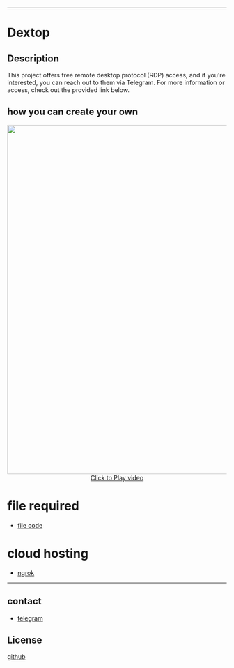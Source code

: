 


---


# Dextop

## Description 

This project offers free remote desktop protocol (RDP) access, and if you're interested, you can reach out to them via Telegram. For more information or access, check out the provided link below.

## how you can create your own
<div align="center" width="100%">
<a href="https://youtu.be/XIKVxuOJGqg?si=QPUgB0eQKeYGS6vR"><img src="[https://github.com/hemk651/Dextop/commit/b5a71c20bfd4b3b481539195deca1072c81a8ac2](https://github.com/hemk651/Dextop/blob/3c95d99057089953ec86e00f9fb5eb330c023d1b/8_01.jpg)" width="800px" /></a>
 <br /><a href="https://youtu.be/XIKVxuOJGqg?si=QPUgB0eQKeYGS6vR">Click to Play video</a>
</div>


# file required
- [file code]( https://github.com/hemk651/Dextop/blob/a5740f0313d24b3020c83efb6a809d7cb0922258/.github/workflows/main.yml)

# cloud hosting
- [ngrok](https://ngrok.com/)
---------------------------------------------------------------------------------------------------------------------
## contact
- [telegram](https://t.me/hemk651)

## License
[github](/LICENSE)

